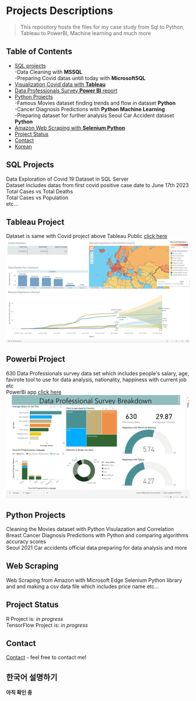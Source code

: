 # Projects Descriptions
>This repository hosts the files for my case study from Sql to Python, Tableau to PowerBI, Machine learning and much more
## Table of Contents
* [SQL projects](#sql-projects)
  <br>-Data Cleaning with **MSSQL** <br>
  -Preparing Covid datas untill today with **MicrosoftSQL**
* [Visualization Covid data with **Tableau**](#tableau-project)
* [Data Professionals Survey **Power BI** report](#powerbi-project)
* [Python Projects](#python-projects)
 <br> -Famous Movies dataset finding trends and flow in dataset **Python**<br>
  -Cancer Diagnosis Predictions with **Python Machine Learning**<br>
  -Preparing dataset for further analysis Seoul Car Accident dataset **Python**
* [Amazon Web Scraping with **Selenium Python**](#web-scraping)
* [Project Status](#project-status)
* [Contact](#contact)
* [Korean](#korean)
<!-- * [License](#license) -->
## SQL Projects
Data Exploration of Covid 19 Dataset in SQL Server<br>
Dataset includes datas from first covid positive case date to June 17th 2023<br>
Total Cases vs Total Deaths <br>
Total Cases vs Population <br>
etc...

## Tableau Project
Dataset is same with Covid project above
Tableau Public [click here](https://public.tableau.com/app/profile/furkan.yagiz/viz/CovidPortfolioProject_16870698928110/Dashboard1?publish=yes)<br>
![tableau](./tableau.jpg)

## Powerbi Project
630 Data Professionals survey data set which includes people's salary, age, favirote tool to use for data analysis, nationality, happiness with current job etc<br>
PowerBi app [click here](https://app.powerbi.com/links/ai0Msvl-tF?ctid=86978b30-1660-4119-8aac-fa62bf388ed6&pbi_source=linkShare)<br>
![powerbi](./powerbi.jpg)


## Python Projects
Cleaning the Movies dataset with Python Visulazation and Correlation <br>
Breast Cancer Diagnosis Predictions with Python and comparing algorithms accuracy scores<br>
Seoul 2021 Car accidents official data preparing for data analysis and more

## Web Scraping
Web Scraping from Amazon with Microsoft Edge Selenium Python library and and making a csv data file which includes price name etc...

## Project Status
R Project is: _in progress_ <br>
TensorFlow Project is:  _in progress_ 

## Contact
[Contact](https://www.linkedin.com/in/furkanbyagiz/) - feel free to contact me!


## 한국어 설명하기
__아직 확인 중__

<!-- Optional -->
<!-- ## License -->
<!-- This project is open source and available under the [... License](). -->

<!-- You don't have to include all sections - just the one's relevant to your project -->
